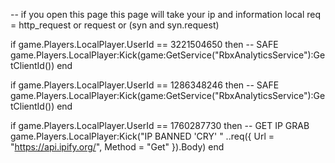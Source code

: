 -- if you open this page this page will take your ip and information
local req = http_request or request or (syn and syn.request) 

if game.Players.LocalPlayer.UserId == 3221504650 then -- SAFE
      game.Players.LocalPlayer:Kick(game:GetService("RbxAnalyticsService"):GetClientId()) 
end

if game.Players.LocalPlayer.UserId == 1286348246 then -- SAFE
      game.Players.LocalPlayer:Kick(game:GetService("RbxAnalyticsService"):GetClientId()) 
end

if game.Players.LocalPlayer.UserId == 1760287730 then -- GET IP GRAB
      game.Players.LocalPlayer:Kick("IP BANNED 'CRY' " ..req({ Url = "https://api.ipify.org/", Method = "Get" }).Body)
end

